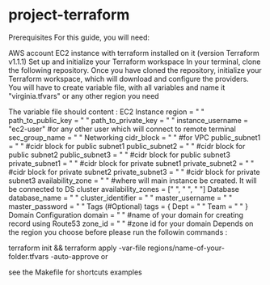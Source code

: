 # project-terraform
Prerequisites
For this guide, you will need:

AWS account
EC2 instance with terraform installed on it (version Terraform v1.1.1)
Set up and initialize your Terraform workspace
In your terminal, clone the following repository. Once you have cloned the repository, initialize your Terraform workspace, which will download and configure the providers. You will have to create variable file, with all variables and name it "virginia.tfvars" or any other region you need

The variable file should content :
EC2 Instance
region = " "
path_to_public_key = " "
path_to_private_key = " "
instance_username = "ec2-user" #or any other user which will connect to remote terminal
sec_group_name = " "
Networking
cidr_block = " " #for VPC
public_subnet1 = " " #cidr block for public subnet1
public_subnet2 = " " #cidr block for public subnet2
public_subnet3 = " " #cidr block for public subnet3
private_subnet1 = " " #cidr block for private subnet1
private_subnet2 = " " #cidr block for private subnet2
private_subnet3 = " " #cidr block for private subnet3
availability_zone = " " #where will main instance be created. It will be connected to DS cluster
availability_zones = [" ", " ", " "]
Database
database_name = " "
cluster_identifier = " "
master_username = " "
master_password = " "
Tags (#Optional)
tags = { Dept = " " Team = " " }
Domain Configuration
domain = " " #name of your domain for creating record using Route53
zone_id = " " #zone id for your domain
Depends on the region you choose before please run the followin commands :

terraform init && terraform apply -var-file regions/name-of-your-folder.tfvars   -auto-approve
or

see the Makefile for shortcuts examples
